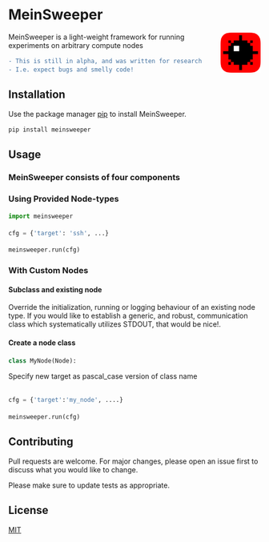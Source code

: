 # MeinSweeper
<img src="meinsweeper/logo.png" align="right"
     alt="Minesweeper image taken from https://www.pngwing.com/en/free-png-vxhwi" width="80" height="80">

MeinSweeper is a light-weight framework for running experiments on arbitrary compute nodes

```diff
- This is still in alpha, and was written for research
- I.e. expect bugs and smelly code!
```

## Installation
Use the package manager [pip](https://pip.pypa.io/en/stable/) to install MeinSweeper.

```bash
pip install meinsweeper
```

## Usage
### MeinSweeper consists of four components
### Using Provided Node-types
```python
import meinsweeper

cfg = {'target': 'ssh', ...}

meinsweeper.run(cfg)
```


### With Custom Nodes
#### Subclass and existing node
Override the initialization, running or logging behaviour of an existing node type.
If you would like to establish a generic, and robust, communication class which systematically utilizes STDOUT, that would be nice!.

#### Create a node class
```python
class MyNode(Node):


```

Specify new target as pascal_case version of class name 

```python

cfg = {'target':'my_node', ....}

meinsweeper.run(cfg)

```

## Contributing
Pull requests are welcome. For major changes, please open an issue first to discuss what you would like to change.

Please make sure to update tests as appropriate.

## License
[MIT](https://choosealicense.com/licenses/mit/)

